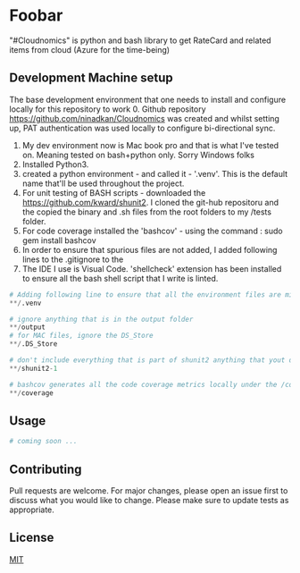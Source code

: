 # Foobar

"#Cloudnomics" is python and bash library to get RateCard and related items from cloud (Azure for the time-being)

## Development Machine setup

The base development environment that one needs to install and configure locally for this repository to work
0. Github repository https://github.com/ninadkan/Cloudnomics was created and whilst setting up, PAT authentication was used locally to configure bi-directional sync.  
1. My dev environment now is Mac book pro and that is what I've tested on. Meaning tested on bash+python only. Sorry Windows folks
2. Installed Python3. 
3. created a python environment - and called it - '.venv'. This is the default name that'll be used throughout the project. 
4. For unit testing of BASH scripts - downloaded the https://github.com/kward/shunit2. I cloned the git-hub repositoru and the copied the binary and .sh files from the root folders to my /tests folder. 
5. For code coverage installed the 'bashcov' - using the command : sudo gem install bashcov
6. In order to ensure that spurious files are not added, I added following lines to the .gitignore to the
7. The IDE I use is Visual Code. 'shellcheck' extension has been installed to ensure all the bash shell script that I write is linted. 

```python
# Adding following line to ensure that all the environment files are missed.
**/.venv

# ignore anything that is in the output folder
**/output
# for MAC files, ignore the DS_Store
**/.DS_Store

# don't include everything that is part of shunit2 anything that yout don't need to include
**/shunit2-1

# bashcov generates all the code coverage metrics locally under the /coverage folder. Ignore.
**/coverage
```




## Usage

```python
# coming soon ...
```

## Contributing
Pull requests are welcome. For major changes, please open an issue first to discuss what you would like to change.
Please make sure to update tests as appropriate.

## License
[MIT](https://choosealicense.com/licenses/mit/)








